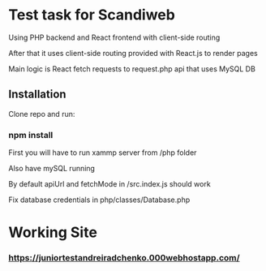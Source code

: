 # Test task for Scandiweb


Using PHP backend and React frontend with client-side routing 

After that it uses client-side routing provided with React.js to render pages

Main logic is React fetch requests to request.php api that uses MySQL DB


## Installation

Clone repo and run: 

### npm install

First you will have to run xammp server from /php folder

Also have mySQL running 

By default apiUrl and fetchMode in /src.index.js should work
 
Fix database credentials in php/classes/Database.php


# Working Site

### https://juniortestandreiradchenko.000webhostapp.com/
